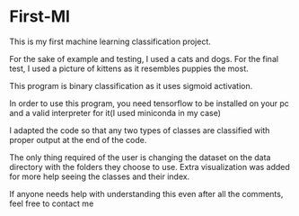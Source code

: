 # First-Ml

This is my first machine learning classification project.

For the sake of example and testing, I used a cats and dogs. For the final test, I used a picture of kittens as it resembles puppies the most.

This program is binary classification as it uses sigmoid activation.

In order to use this program, you need tensorflow to be installed on your pc and a valid interpreter for it(I used miniconda in my case)

I adapted the code so that any two types of classes are classified with proper output at the end of the code.

The only thing required of the user is changing the dataset on the data directory with the folders they choose to use. Extra visualization was added for more help seeing the classes and their index. 

If anyone needs help with understanding this even after all the comments, feel free to contact me
